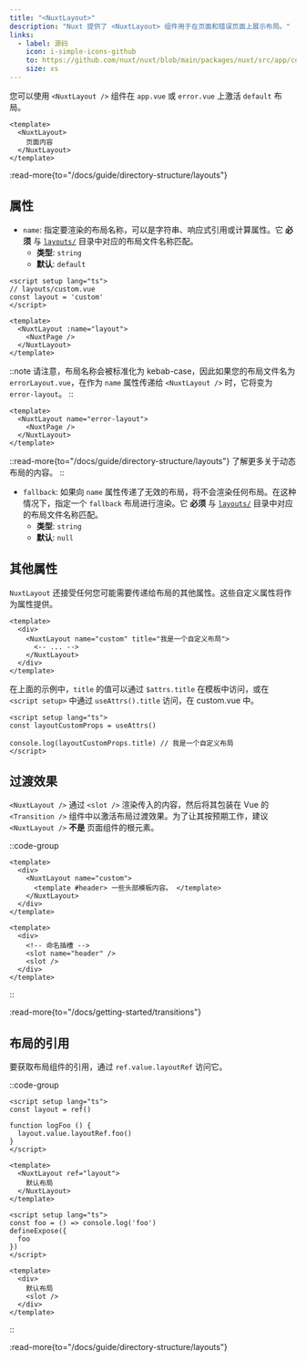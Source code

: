 ```yaml
---
title: "<NuxtLayout>"
description: "Nuxt 提供了 <NuxtLayout> 组件用于在页面和错误页面上展示布局。"
links:
  - label: 源码
    icon: i-simple-icons-github
    to: https://github.com/nuxt/nuxt/blob/main/packages/nuxt/src/app/components/nuxt-layout.ts
    size: xs
---
```


您可以使用 `<NuxtLayout />` 组件在 `app.vue` 或 `error.vue` 上激活 `default` 布局。

```vue [app.vue]
<template>
  <NuxtLayout>
    页面内容
  </NuxtLayout>
</template>
```

:read-more{to="/docs/guide/directory-structure/layouts"}

## 属性

- `name`: 指定要渲染的布局名称，可以是字符串、响应式引用或计算属性。它 **必须** 与 [`layouts/`](/docs/guide/directory-structure/layouts) 目录中对应的布局文件名称匹配。
  - **类型**: `string`
  - **默认**: `default`

```vue [pages/index.vue]
<script setup lang="ts">
// layouts/custom.vue
const layout = 'custom'
</script>

<template>
  <NuxtLayout :name="layout">
    <NuxtPage />
  </NuxtLayout>
</template>
```

::note
请注意，布局名称会被标准化为 kebab-case，因此如果您的布局文件名为 `errorLayout.vue`，在作为 `name` 属性传递给 `<NuxtLayout />` 时，它将变为 `error-layout`。
::

```vue [error.vue]
<template>
  <NuxtLayout name="error-layout">
    <NuxtPage />
  </NuxtLayout>
</template>
```

::read-more{to="/docs/guide/directory-structure/layouts"}
了解更多关于动态布局的内容。
::

- `fallback`: 如果向 `name` 属性传递了无效的布局，将不会渲染任何布局。在这种情况下，指定一个 `fallback` 布局进行渲染。它 **必须** 与 [`layouts/`](/docs/guide/directory-structure/layouts) 目录中对应的布局文件名称匹配。
  - **类型**: `string`
  - **默认**: `null`

## 其他属性

`NuxtLayout` 还接受任何您可能需要传递给布局的其他属性。这些自定义属性将作为属性提供。

```vue [pages/some-page.vue]
<template>
  <div>
    <NuxtLayout name="custom" title="我是一个自定义布局">
      <-- ... -->
    </NuxtLayout>
  </div>
</template>
```

在上面的示例中，`title` 的值可以通过 `$attrs.title` 在模板中访问，或在 `<script setup>` 中通过 `useAttrs().title` 访问，在 custom.vue 中。

```vue [layouts/custom.vue]
<script setup lang="ts">
const layoutCustomProps = useAttrs()

console.log(layoutCustomProps.title) // 我是一个自定义布局
</script>
```

## 过渡效果

`<NuxtLayout />` 通过 `<slot />` 渲染传入的内容，然后将其包装在 Vue 的 `<Transition />` 组件中以激活布局过渡效果。为了让其按预期工作，建议 `<NuxtLayout />` **不是** 页面组件的根元素。

::code-group

```vue [pages/index.vue]
<template>
  <div>
    <NuxtLayout name="custom">
      <template #header> 一些头部模板内容。 </template>
    </NuxtLayout>
  </div>
</template>
```

```vue [layouts/custom.vue]
<template>
  <div>
    <!-- 命名插槽 -->
    <slot name="header" />
    <slot />
  </div>
</template>
```

::

:read-more{to="/docs/getting-started/transitions"}

## 布局的引用

要获取布局组件的引用，通过 `ref.value.layoutRef` 访问它。

::code-group

```vue [app.vue]
<script setup lang="ts">
const layout = ref()

function logFoo () {
  layout.value.layoutRef.foo()
}
</script>

<template>
  <NuxtLayout ref="layout">
    默认布局
  </NuxtLayout>
</template>
```

```vue [layouts/default.vue]
<script setup lang="ts">
const foo = () => console.log('foo')
defineExpose({
  foo
})
</script>

<template>
  <div>
    默认布局
    <slot />
  </div>
</template>
```

::

:read-more{to="/docs/guide/directory-structure/layouts"}

